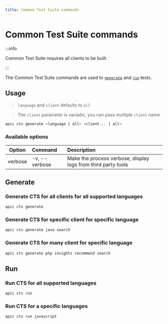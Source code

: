 ```yaml
---
title: Common Test Suite commands
---
```


# Common Test Suite commands

:::info

Common Test Suite requires all clients to be built.

:::

The Common Test Suite commands are used to [`generate`](#generate) and [`run`](#run) tests.

## Usage

> `language` and `client` defaults to `all`

> The `client` parameter is variadic, you can pass multiple `client` name

```bash
apic cts generate <language | all> <client... | all>
```

### Available options

| Option  | Command       | Description                                                   |
|---------|:--------------|:--------------------------------------------------------------|
| verbose | -v, --verbose | Make the process verbose, display logs from third party tools |

## Generate

### Generate CTS for all clients for all supported languages

```bash
apic cts generate
```

### Generate CTS for specific client for specific language

```bash
apic cts generate java search
```

### Generate CTS for many client for specific language

```bash
apic cts generate php insights recommend search
```

## Run

### Run CTS for all supported languages

```bash
apic cts run
```

### Run CTS for a specific languages

```bash
apic cts run javascript
```
